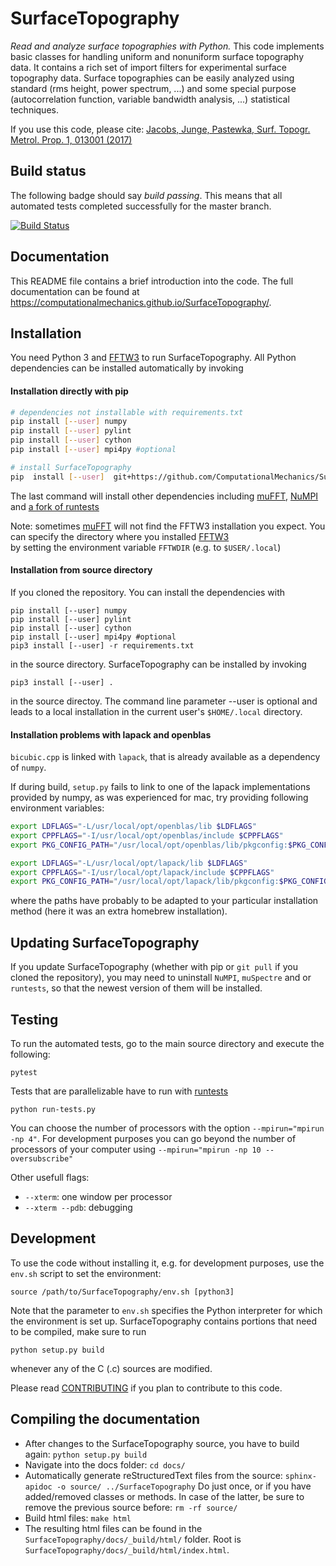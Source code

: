 SurfaceTopography
=================

*Read and analyze surface topographies with Python.* This code implements basic classes for handling uniform and
nonuniform surface topography data. It contains a rich set of import filters for experimental surface topography data.
Surface topographies can be easily analyzed using standard (rms height, power spectrum, ...) and some special purpose
(autocorrelation function, variable bandwidth analysis, ...) statistical techniques. 

If you use this code, please cite:
[Jacobs, Junge, Pastewka, Surf. Topogr. Metrol. Prop. 1, 013001 (2017)](https://doi.org/10.1088/2051-672X/aa51f8)

Build status
------------

The following badge should say _build passing_. This means that all automated tests completed successfully for the master branch.

[![Build Status](https://travis-ci.org/ComputationalMechanics/SurfaceTopography.svg?branch=master)](https://travis-ci.org/github/ComputationalMechanics/SurfaceTopography)

Documentation
-------------

This README file contains a brief introduction into the code. The full documentation can be found at https://computationalmechanics.github.io/SurfaceTopography/.

Installation
------------

You need Python 3 and [FFTW3](http://www.fftw.org/) to run SurfaceTopography. All Python dependencies can be installed
automatically by invoking

#### Installation directly with pip

```bash
# dependencies not installable with requirements.txt
pip install [--user] numpy
pip install [--user] pylint
pip install [--user] cython
pip install [--user] mpi4py #optional

# install SurfaceTopography
pip  install [--user]  git+https://github.com/ComputationalMechanics/SurfaceTopography.git
```

The last command will install other dependencies including 
[muFFT](https://gitlab.com/muspectre/muspectre.git), 
[NuMPI](https://github.com/IMTEK-Simulation/NuMPI.git) and
[a fork of runtests](https://github.com/AntoineSIMTEK/runtests.git)

Note: sometimes [muFFT](https://gitlab.com/muspectre/muspectre.git) will not find the FFTW3 installation you expect.
You can specify the directory where you installed [FFTW3](http://www.fftw.org/)  
by setting the environment variable `FFTWDIR` (e.g. to `$USER/.local`) 

#### Installation from source directory 

If you cloned the repository. You can install the dependencies with

```
pip install [--user] numpy
pip install [--user] pylint
pip install [--user] cython
pip install [--user] mpi4py #optional
pip3 install [--user] -r requirements.txt
```

in the source directory. SurfaceTopography can be installed by invoking

```pip3 install [--user] .```

in the source directoy. The command line parameter --user is optional and leads to a local installation in the current user's `$HOME/.local` directory.

#### Installation problems with lapack and openblas

`bicubic.cpp` is linked with `lapack`, that is already available as a dependency of `numpy`. 

If during build, `setup.py` fails to link to one of the lapack implementations 
provided by numpy, as was experienced for mac, try providing following environment variables: 

```bash
export LDFLAGS="-L/usr/local/opt/openblas/lib $LDFLAGS"
export CPPFLAGS="-I/usr/local/opt/openblas/include $CPPFLAGS"
export PKG_CONFIG_PATH="/usr/local/opt/openblas/lib/pkgconfig:$PKG_CONFIG_PATH"

export LDFLAGS="-L/usr/local/opt/lapack/lib $LDFLAGS"
export CPPFLAGS="-I/usr/local/opt/lapack/include $CPPFLAGS"
export PKG_CONFIG_PATH="/usr/local/opt/lapack/lib/pkgconfig:$PKG_CONFIG_PATH"
```    
where the paths have probably to be adapted to your particular installation method
(here it was an extra homebrew installation).

Updating SurfaceTopography
--------------------------

If you update SurfaceTopography (whether with pip or `git pull` if you cloned the repository),  you may need to
uninstall `NuMPI`, `muSpectre` and or `runtests`, so that the newest version of them will be installed.

Testing
-------

To run the automated tests, go to the main source directory and execute the following:

```
pytest
```

Tests that are parallelizable have to run with [runtests](https://github.com/AntoineSIMTEK/runtests)
```
python run-tests.py 
``` 

You can choose the number of processors with the option `--mpirun="mpirun -np 4"`. For development purposes you can go beyond the number of processors of your computer using `--mpirun="mpirun -np 10 --oversubscribe"`

Other usefull flags:
- `--xterm`: one window per processor
- `--xterm --pdb`: debugging

Development
-----------

To use the code without installing it, e.g. for development purposes, use the `env.sh` script to set the environment:

```source /path/to/SurfaceTopography/env.sh [python3]```

Note that the parameter to `env.sh` specifies the Python interpreter for which the environment is set up. 
SurfaceTopography contains portions that need to be compiled, make sure to run

```python setup.py build```

whenever any of the C (.c) sources are modified.

Please read [CONTRIBUTING](CONTRIBUTING.md) if you plan to contribute to this code.

Compiling the documentation
---------------------------

- After changes to the SurfaceTopography source, you have to build again: ```python setup.py build```
- Navigate into the docs folder: ```cd docs/``` 
- Automatically generate reStructuredText files from the source: ```sphinx-apidoc -o source/ ../SurfaceTopography``` 
Do just once, or if you have added/removed classes or methods. In case of the latter, be sure to remove the previous
source before: ```rm -rf source/```
- Build html files: ```make html```
- The resulting html files can be found in the ```SurfaceTopography/docs/_build/html/``` folder. Root is
```SurfaceTopography/docs/_build/html/index.html```.
